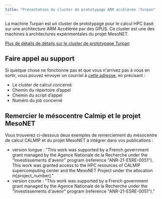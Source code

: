 ```yaml
---
title: "Présentation du cluster de prototypage ARM accélérée :Turpan"
---
```


La machine Turpan est un cluster de prototypage pour le calcul HPC basé sur une architecture ARM Accélérée par des GPUS. Ce cluster est une des machines à architectures expérimentales du projet MesoNET. 

[Plus de détails de détails sur le cluster de prototypage Turpan](./description.md) 

## Faire appel au support  

Si quelque chose ne fonctionne pas et que vous n'arrivez pas à vous en sortir, vous pouvez envoyer un courriel à [cette adresse](mailto:support@MesoNET.fr), en précisant : 
* Le cluster de calcul concerné
* Chemin du répertoire d’appel
* Chemin du script d’appel
* Numéro du job concerné

## Remercier le mésocentre Calmip et le projet MesoNET
Vous trouverez ci-dessous deux exemples de remerciement du mésocentre de calcul CALMIP et du projet MesoNET à intégrer dans vos publications :

* version longue : "This work was supported by a French government grant managed by the Agence Nationale de la Recherche
 under the "Investissements d'avenir" program (reference "ANR-21-ESRE-0051"). This work was granted access to the HPC resources of CALMIP supercomputing center and the MesoNET Project under the allocation m[project_number]."
* version courte : "This work was supported by a French government grant managed by the Agence Nationale de la Recherche
 under the "Investissements d'avenir" program (reference "ANR-21-ESRE-0051")."
